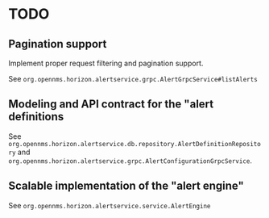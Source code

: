 
# TODO

## Pagination support

Implement proper request filtering and pagination support.

See `org.opennms.horizon.alertservice.grpc.AlertGrpcService#listAlerts`

## Modeling and API contract for the "alert definitions

See `org.opennms.horizon.alertservice.db.repository.AlertDefinitionRepository` and `org.opennms.horizon.alertservice.grpc.AlertConfigurationGrpcService`.

## Scalable implementation of the "alert engine"

See `org.opennms.horizon.alertservice.service.AlertEngine`
